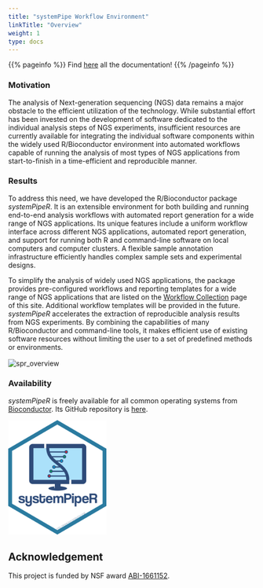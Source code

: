 ```yaml
---
title: "systemPipe Workflow Environment"
linkTitle: "Overview"
weight: 1
type: docs
---
```


{{% pageinfo %}}
Find [here](https://systempipe.org/spr/systempiper_vignette/) all the documentation!
{{% /pageinfo %}}
 
### Motivation

The analysis of Next-generation sequencing (NGS) data remains a 
major obstacle to the efficient utilization of the technology.  While
substantial effort has been invested on the development of software dedicated
to the individual analysis steps of NGS experiments, insufficient resources are
currently available for integrating the individual software components within
the widely used R/Bioconductor environment into automated workflows capable of
running the analysis of most types of NGS applications from start-to-finish in
a time-efficient and reproducible manner. 

### Results 

To address this need, we have developed the R/Bioconductor package
_systemPipeR_. It is an extensible environment for both building and
running end-to-end analysis workflows with automated report generation for a
wide range of NGS applications. Its unique features include a uniform workflow
interface across different NGS applications, automated report generation, and 
support for running both R and command-line software on local computers and
computer clusters. A flexible sample annotation infrastructure efficiently
handles complex sample sets and experimental designs.

To simplify the analysis
of widely used NGS applications, the package provides pre-configured workflows
and reporting templates for a wide range of NGS applications that are listed on 
the [Workflow Collection](http://girke.bioinformatics.ucr.edu/systemPipeR/mydoc_wf_colletions.html) 
page of this site. Additional workflow templates will be provided in the future. _systemPipeR_
accelerates the extraction of reproducible analysis results from NGS
experiments. By combining the capabilities of many R/Bioconductor and
command-line tools, it makes efficient use of existing software resources
without limiting the user to a set of predefined methods or environments. 

<img align="center" title="spr_overview" src="SPR.png"><img/>

### Availability

_systemPipeR_ is freely available for all common operating systems from
[Bioconductor](http://bioconductor.org/packages/systemPipeR). Its GitHub 
repository is [here](https://github.com/tgirke/systemPipeR).

<a href="https://github.com/tgirke/systemPipeR">
<img align="rigth" title="systemPipeR" src="https://raw.githubusercontent.com/systemPipeR/systemPipeR.github.io/main/static/images/systemPipeR.png" style="width:200px;"><img/>
</a>

## Acknowledgement

This project is funded by NSF award [ABI-1661152](https://www.nsf.gov/awardsearch/showAward?AWD_ID=1661152).





